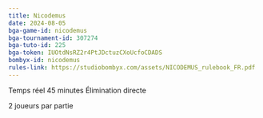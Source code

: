 ```yaml
---
title: Nicodemus
date: 2024-08-05
bga-game-id: nicodemus
bga-tournament-id: 307274
bga-tuto-id: 225
bga-token: IUOtdNsRZ2r4PtJDctuzCXoUcfoCDADS
bombyx-id: nicodemus
rules-link: https://studiobombyx.com/assets/NICODEMUS_rulebook_FR.pdf
---
```


Temps réel 45 minutes Élimination directe

2 joueurs par partie